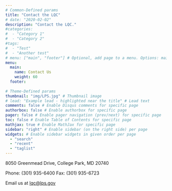 ```yaml
---
# Common-Defined params
title: "Contact the LQC"
# date: "2020-02-02"
description: "Contact the LQC."
#categories:
#  - "Category 1"
#  - "Category 2"
#tags:
#  - "Test"
#  - "Another test"
# menu: ["main", "footer"] # Optional, add page to a menu. Options: main, side, footer
menu:
  main:
    name: Contact Us
    weight: 60
  footer:
  
# Theme-Defined params
thumbnail: "img/LPS.jpg" # Thumbnail image
# lead: "Example lead - highlighted near the title" # Lead text
comments: false # Enable Disqus comments for specific page
authorbox: false # Enable authorbox for specific page
pager: false # Enable pager navigation (prev/next) for specific page
toc: false # Enable Table of Contents for specific page
mathjax: true # Enable MathJax for specific page
sidebar: "right" # Enable sidebar (on the right side) per page
widgets: # Enable sidebar widgets in given order per page
  - "search"
  - "recent"
  - "taglist"
---
```


8050 Greenmead Drive, College Park, MD 20740

Phone: (301) 935-6400 Fax: (301) 935-6723

Email us at lqc@lps.gov

